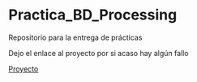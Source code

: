 # Practica_BD_Processing
Repositorio para la entrega de prácticas

Dejo el enlace al proyecto por si acaso hay algún fallo


[Proyecto]("https://drive.google.com/drive/folders/1TmoOKqCcPok01liLFtAolcR7651WbS7z?usp=drive_link")
